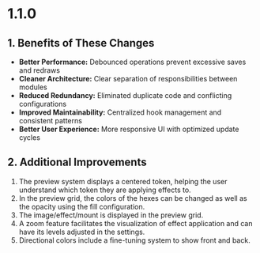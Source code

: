 # 1.1.0

## 1. Benefits of These Changes

- **Better Performance:** Debounced operations prevent excessive saves and redraws  
- **Cleaner Architecture:** Clear separation of responsibilities between modules  
- **Reduced Redundancy:** Eliminated duplicate code and conflicting configurations  
- **Improved Maintainability:** Centralized hook management and consistent patterns  
- **Better User Experience:** More responsive UI with optimized update cycles  

## 2. Additional Improvements

1. The preview system displays a centered token, helping the user understand which token they are applying effects to.  
2. In the preview grid, the colors of the hexes can be changed as well as the opacity using the fill configuration.  
3. The image/effect/mount is displayed in the preview grid.  
4. A zoom feature facilitates the visualization of effect application and can have its levels adjusted in the settings.  
5. Directional colors include a fine-tuning system to show front and back.  
